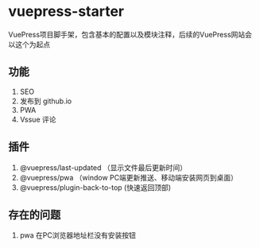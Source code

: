 # vuepress-starter

VuePress项目脚手架，包含基本的配置以及模块注释，后续的VuePress网站会以这个为起点

## 功能
1. SEO
2. 发布到 github.io
3. PWA
4. Vssue 评论

## 插件
1. @vuepress/last-updated （显示文件最后更新时间）
2. @vuepress/pwa          （window PC端更新推送、移动端安装网页到桌面）
3. @vuepress/plugin-back-to-top (快速返回顶部)


## 存在的问题
1. pwa 在PC浏览器地址栏没有安装按钮
